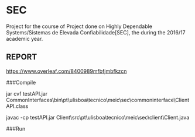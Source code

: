 # SEC
Project for the course of Project done on Highly Dependable Systems/Sistemas de Elevada Confiabilidade[SEC], the during the 2016/17 academic year.


## REPORT
https://www.overleaf.com/8400989mfbfjmbfkzcn

###Compile

jar cvf testAPI.jar CommonInterfaces\bin\pt\ulisboa\tecnico\meic\sec\commoninterface\ClientAPI.class

javac -cp testAPI.jar Client\src\pt\ulisboa\tecnico\meic\sec\client\Client.java

###Run
